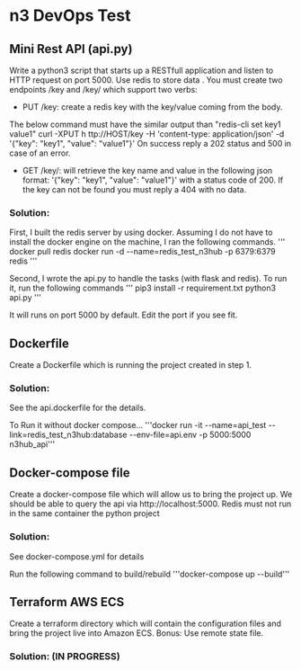 # n3 DevOps Test

## Mini Rest API (api.py)
Write a python3 script that starts up a RESTfull application and listen to HTTP request on port 5000. Use redis to store data .
You must create two endpoints ​/key ​and​ /key/<KEY>​ which support two verbs:

- PUT /key​: create a redis key with the key/value coming from the body.

The below command must have the similar output than ​"redis-cli set key1 value1" curl -XPUT h​ ttp://HOST/key​ -H 'content-type: application/json' -d '{"key": "key1", "value":
"value1"}'
On success reply a 202 status and 500 in case of an error.

- GET /key/<KEY>​: will retrieve the key name and value in the following json format: '{"key": "key1", "value": "value1"}' with a status code of 200. If the key can not be found you must reply a 404 with no data.

### Solution:
First, I built the redis server by using docker. Assuming I do not have to install the docker engine on the machine, I ran the following commands.
'''
docker pull redis
docker run -d --name=redis_test_n3hub -p 6379:6379 redis
'''

Second, I wrote the api.py to handle the tasks (with flask and redis).  To run it, run the following commands
'''
pip3 install -r requirement.txt 
python3 api.py
'''

It will runs on port 5000 by default.  Edit the port if you see fit.


## Dockerfile
Create a Dockerfile which is running the project created in step 1.

### Solution:
See the api.dockerfile for the details.  

To Run it without docker compose...
'''docker run -it --name=api_test --link=redis_test_n3hub:database --env-file=api.env -p 5000:5000 n3hub_api'''

## Docker-compose file
Create a docker-compose file which will allow us to bring the project up. We should be able to query the api via ​http://localhost:5000​. Redis must not run in the same container the python project

### Solution:
See docker-compose.yml for details

Run the following command to build/rebuild
'''docker-compose up --build'''


## Terraform AWS ECS
Create a terraform directory which will contain the configuration files and bring the project live into Amazon ECS.
Bonus: Use remote state file.

### Solution: (IN PROGRESS)



